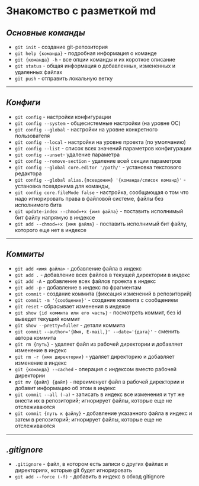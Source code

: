 # __Знакомство с разметкой md__

## _Основные команды_
- `git init` - cоздание git-репозитория
- `git help {команда}` - подробная информация о команде
- `git {команда} -h` - все опции команды и их короткое описание
- `git status` - общая информация о добавленных, измененных и удаленных файлах
- `git push` - отправить локальную ветку

---

## _Конфиги_
- `git config` - настройки конфигурации
- `git config --system` - общесистемные настройки (на уровне OC)
- `git config --global` - настройки на уровне конкретного пользователя
- `git config --local` - настройки на уровне проекта (по умолчанию)
- `git config --list` - список всех значений параметров конфигурации
- `git config --unset`- удаление параметра
- `git config --remove-section` - удаление всей секции параметров
- `git config --global core.editor '/path/'` - установка текстового редактора
- `git config --global alias.{псевдоним} '{команда/cписок команд}'` - установка псевдонима для команды, 
- `git config core.fileMode false` - настройка, сообщающая о том что надо игнорировать права в файловой 
 системе, файлы без исполнимого бита
- `git update-index --chmod=+x {имя файла}` - поставить исполнимый бит файлу напрямую в индексе
- `git add --chmod=+x {имя файла}` - поставить исполнимый бит файлу, которого еще нет в индексе

---

## _Коммиты_
- `git add <имя файла>` - добавление файла в индекс
- `git add .` - добавление всех файлов в текущей директории в индекс
- `git add -A` - добавление всех файлов проекта в индекс
- `git add -p` - добавление в индекс по фрагментам
- `git commit` - создание коммита (фиксация изменений в репозиторий)
- `git commit -m '{сообщение}'` - создание коммита с сообщением
- `git reset` - cбрасывает изменения в индексе
- `git show {id коммита или его часть}` - посмотреть коммит, без id выведет текущий коммит
- `git show --pretty=fuller` - детали коммита
- `git commit --author='{Имя, E-mail,}' --date='{дата}'` - сменить автора коммита
- `git rm {путь}` - удаляет файл из рабочей директории и добавляет изменение в индекс
- `git rm -r {имя директории}` - удаляет директорию и добавляет изменение в индекс
- `git {команда} --cached` - операция с индексом вместо рабочей директории
- `git mv {файл} {файл}` - переименует файл в рабочей директории и добавит информацию об этом в индекс
- `git commit --all (-a)` - записать в индекс все изменения и тут же внести их в репозиторий; 
  игнорирует файлы, которые еще не отслеживаются
- `git commit {путь к файлу}` - добавление указанного файла в индекс и затем в репозиторий;
 игнорирует файлы, которые еще не отслеживаются

---

## _.gitignore_ 
- `.gitignore` - файл, в котором есть записи о других файлах и директориях, которые git будет игнорировать
- `git add --force (-f)` - добавить в индекс в обход gitignore

